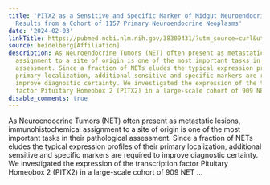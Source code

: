 ```yaml
---
title: 'PITX2 as a Sensitive and Specific Marker of Midgut Neuroendocrine Tumors:
  Results from a Cohort of 1157 Primary Neuroendocrine Neoplasms'
date: '2024-02-03'
linkTitle: https://pubmed.ncbi.nlm.nih.gov/38309431/?utm_source=curl&utm_medium=rss&utm_campaign=pubmed-2&utm_content=1FakS-2QOkCT8HsMOQP1bCRQ4YzyumYOmxmF0moLsQ3dFB1E9V&fc=20220326224207&ff=20240204170643&v=2.18.0
source: heidelberg[Affiliation]
description: As Neuroendocrine Tumors (NET) often present as metastatic lesions, immunohistochemical
  assignment to a site of origin is one of the most important tasks in their pathological
  assessment. Since a fraction of NETs eludes the typical expression profiles of their
  primary localization, additional sensitive and specific markers are required to
  improve diagnostic certainty. We investigated the expression of the transcription
  factor Pituitary Homeobox 2 (PITX2) in a large-scale cohort of 909 NET ...
disable_comments: true
---
```

As Neuroendocrine Tumors (NET) often present as metastatic lesions, immunohistochemical assignment to a site of origin is one of the most important tasks in their pathological assessment. Since a fraction of NETs eludes the typical expression profiles of their primary localization, additional sensitive and specific markers are required to improve diagnostic certainty. We investigated the expression of the transcription factor Pituitary Homeobox 2 (PITX2) in a large-scale cohort of 909 NET ...